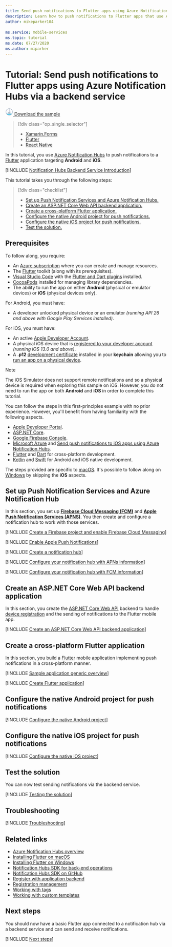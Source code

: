 ```yaml
---
title: Send push notifications to Flutter apps using Azure Notification Hubs via a backend service | Microsoft Docs
description: Learn how to push notifications to Flutter apps that use Azure Notification Hubs via a backend service. 
author: mikeparker104

ms.service: mobile-services
ms.topic: tutorial
ms.date: 07/27/2020
ms.author: miparker
---
```


# Tutorial: Send push notifications to Flutter apps using Azure Notification Hubs via a backend service  

[![Download Sample](media/download.png) Download the sample](https://github.com/xamcat/mobcat-samples/tree/master/notification_hub_backend_service)  

> [!div class="op_single_selector"]
>
> * [Xamarin.Forms](notification-hubs-backend-service-xamarin-forms.md)
> * [Flutter](notification-hubs-backend-service-flutter.md)
> * [React Native](notification-hubs-backend-service-react-native.md)

In this tutorial, you use [Azure Notification Hubs](/azure/notification-hubs/notification-hubs-push-notification-overview) to push notifications to a [Flutter](https://flutter.dev) application targeting **Android** and **iOS**.  

[!INCLUDE [Notification Hubs Backend Service Introduction](includes/notification-hubs-backend-service-introduction.md)]

This tutorial takes you through the following steps:

> [!div class="checklist"]
>
> * [Set up Push Notification Services and Azure Notification Hubs.](#set-up-push-notification-services-and-azure-notification-hub)
> * [Create an ASP.NET Core Web API backend application.](#create-an-aspnet-core-web-api-backend-application)
> * [Create a cross-platform Flutter application.](#create-a-cross-platform-flutter-application)
> * [Configure the native Android project for push notifications.](#configure-the-native-android-project-for-push-notifications)
> * [Configure the native iOS project for push notifications.](#configure-the-native-ios-project-for-push-notifications)
> * [Test the solution.](#test-the-solution)

## Prerequisites

To follow along, you require:

* An [Azure subscription](https://portal.azure.com) where you can create and manage resources.
* The [Flutter](https://flutter.dev/docs/get-started/install) toolkit (along with its prerequisites).
* [Visual Studio Code](https://code.visualstudio.com) with the [Flutter and Dart plugins](https://flutter.dev/docs/get-started/editor?tab=vscode) installed.
* [CocoaPods](https://guides.cocoapods.org/using/getting-started.html#installation) installed for managing library dependencies.
* The ability to run the app on either **Android** (physical or emulator devices) or **iOS** (physical devices only).

For Android, you must have:

* A developer unlocked physical device or an emulator *(running API 26 and above with Google Play Services installed)*.

For iOS, you must have:

* An active [Apple Developer Account](https://developer.apple.com).
* A physical iOS device that is [registered to your developer account](https://help.apple.com/developer-account/#/dev40df0d9fa) *(running iOS 13.0 and above)*.
* A **.p12** [development certificate](https://help.apple.com/developer-account/#/dev04fd06d56) installed in your **keychain** allowing you to [run an app on a physical device](https://help.apple.com/xcode/mac/current/#/dev5a825a1ca).

> [!NOTE]
> The iOS Simulator does not support remote notifications and so a physical device is required when exploring this sample on iOS. However, you do not need to run the app on both **Android** and **iOS** in order to complete this tutorial.

You can follow the steps in this first-principles example with no prior experience. However, you'll benefit from having familiarity with the following aspects.

* [Apple Developer Portal](https://developer.apple.com).
* [ASP.NET Core](/aspnet/core/introduction-to-aspnet-core).
* [Google Firebase Console](https://console.firebase.google.com/u/0/).
* [Microsoft Azure](https://portal.azure.com) and [Send push notifications to iOS apps using Azure Notification Hubs](/azure/notification-hubs/ios-sdk-get-started).
* [Flutter](https://flutter.dev) and [Dart](https://dart.dev) for cross-platform development.
* [Kotlin](https://kotlinlang.org) and [Swift](https://developer.apple.com/swift) for Android and iOS native development.

The steps provided are specific to [macOS](https://developer.apple.com/macos). It's possible to follow along on [Windows](https://www.microsoft.com/windows) by skipping the **iOS** aspects.

## Set up Push Notification Services and Azure Notification Hub

In this section, you set up **[Firebase Cloud Messaging (FCM)](https://firebase.google.com/docs/cloud-messaging)** and **[Apple Push Notification Services (APNS)](https://developer.apple.com/library/archive/documentation/NetworkingInternet/Conceptual/RemoteNotificationsPG/APNSOverview.html)**. You then create and configure a notification hub to work with those services.

[!INCLUDE [Create a Firebase project and enable Firebase Cloud Messaging](includes/notification-hubs-common-enable-firebase-cloud-messaging.md)]

[!INCLUDE [Enable Apple Push Notifications](includes/notification-hubs-common-enable-apple-push-notifications.md)]

[!INCLUDE [Create a notification hub](includes/notification-hubs-common-create-notification-hub.md)]

[!INCLUDE [Configure your notification hub with APNs information](includes/notification-hubs-common-configure-with-apns-information.md)]

[!INCLUDE [Configure your notification hub with FCM information](includes/notification-hubs-common-configure-with-fcm-information.md)]

## Create an ASP.NET Core Web API backend application

In this section, you create the [ASP.NET Core Web API](https://dotnet.microsoft.com/apps/aspnet/apis) backend to handle [device registration](/azure/notification-hubs/notification-hubs-push-notification-registration-management#what-is-device-registration) and the sending of notifications to the Flutter mobile app.

[!INCLUDE [Create an ASP.NET Core Web API backend application](includes/notification-hubs-backend-service-web-api.md)]

## Create a cross-platform Flutter application

In this section, you build a [Flutter](https://flutter.dev) mobile application implementing push notifications in a cross-platform manner.

[!INCLUDE [Sample application generic overview](includes/notification-hubs-backend-service-sample-app-overview.md)]

[!INCLUDE [Create Flutter application](includes/notification-hubs-backend-service-sample-app-flutter.md)]

## Configure the native Android project for push notifications

[!INCLUDE [Configure the native Android project](includes/notification-hubs-backend-service-configure-flutter-android.md)]

## Configure the native iOS project for push notifications

[!INCLUDE [Configure the native iOS project](includes/notification-hubs-backend-service-configure-flutter-ios.md)]

## Test the solution

You can now test sending notifications via the backend service.

[!INCLUDE [Testing the solution](includes/notification-hubs-backend-service-testing.md)]

## Troubleshooting

[!INCLUDE [Troubleshooting](includes/notification-hubs-backend-service-troubleshooting.md)]

## Related links

* [Azure Notification Hubs overview](/azure/notification-hubs/notification-hubs-push-notification-overview)
* [Installing Flutter on macOS](https://flutter.dev/docs/get-started/install/macos)
* [Installing Flutter on Windows](https://flutter.dev/docs/get-started/install/windows)
* [Notification Hubs SDK for back-end operations](https://www.nuget.org/packages/Microsoft.Azure.NotificationHubs/)
* [Notification Hubs SDK on GitHub](https://github.com/Azure/azure-notificationhubs)
* [Register with application backend](/azure/notification-hubs/notification-hubs-ios-aspnet-register-user-from-backend-to-push-notification)
* [Registration management](/azure/notification-hubs/notification-hubs-push-notification-registration-management)
* [Working with tags](/azure/notification-hubs/notification-hubs-tags-segment-push-message)
* [Working with custom templates](/azure/notification-hubs/notification-hubs-templates-cross-platform-push-messages)

## Next steps

You should now have a basic Flutter app connected to a notification hub via a backend service and can send and receive notifications.

[!INCLUDE [Next steps](includes/notification-hubs-backend-service-next-steps.md)]